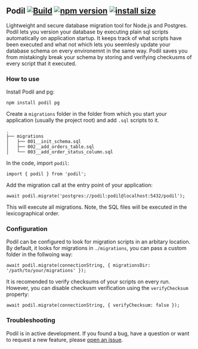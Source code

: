 ## Podil [![Build](https://github.com/podiljs/podil/actions/workflows/build.yaml/badge.svg)](https://github.com/podiljs/podil/actions/workflows/build.yaml) [![npm version](https://img.shields.io/npm/v/podil.svg?style=flat)](https://www.npmjs.com/package/podil) [![install size](https://packagephobia.com/badge?p=podil)](https://www.npmjs.com/package/podil)

Lightweight and secure database migration tool for Node.js and Postgres. Podil lets
you version your database by executing plain sql scripts automatically on application
startup. It keeps track of what scripts have been executed and what not which lets
you seemlesly update your database schema on every environemnt in the same way. Podil
saves you from mistakingly break your schema by storing and verifying checkusms of every
script that it executed.


### How to use
Install Podil and pg:

```shell
npm install podil pg
```

Create a `migrations` folder in the folder from which you start your
application (usually the project root) and add `.sql` scripts to it.
```shell
.
├── migrations
│   ├── 001__init_schema.sql
│   ├── 002__add_orders_table.sql
│   └── 003__add_order_status_column.sql
```

In the code, import `podil`:
```shell
import { podil } from 'podil';
```

Add the migration call at the entry point of your application:

```shell
await podil.migrate('postgres://podil:podil@localhost:5432/podil');
```

This will execute all migrations. Note, the SQL files will be executed
in the lexicographical order.

### Configuration

Podil can be configured to look for migration scripts in an arbitary location.
By default, it looks for migrations in `./migrations`, you can pass a custom
folder in the follwoing way:

```shell
await podil.migrate(connectionString, { migrationsDir: '/path/to/your/migrations' });
```

It is recomended to verify checksums of your scripts on every run. However,
you can disable checkusm verification using the `verifyChecksum` property:

```shell
await podil.migrate(connectionString, { verifyChecksum: false });
```

### Troubleshooting

Podil is in active development. If you found a bug, have a question or
want to request a new feature, please
[open an issue](https://github.com/podiljs/podil/issues).
